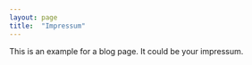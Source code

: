```yaml
---
layout: page
title:  "Impressum"
---
```

This is an example for a blog page.
It could be your impressum.
